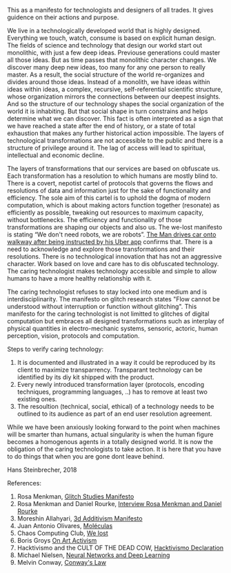 This as a manifesto for technologists and designers of all trades. It gives guidence on their actions and purpose.

We live in a technologically developed world that is highly designed. Everything we touch, watch, consume is based on explicit human design. The fields of science and technology that design our workd start out monolithic, with just a few deep ideas. Previouse generations could master all those ideas. But as time passes that monolithic character changes. We discover many deep new ideas, too many for any one person to really master. As a result, the social structure of the world re-organizes and divides around those ideas. Instead of a monolith, we have ideas within ideas within ideas, a complex, recursive, self-referential scientific structure, whose organization mirrors the connections between our deepest insights. And so the structure of our technology shapes the social organization of the world it is inhabiting. But that social shape in turn constrains and helps determine what we can discover. This fact is often interpreted as a sign that we have reached a state after the end of history, or a state of total exhaustion that makes any further historical action impossible. The layers of technological transformations are not accessible to the public and there is a structure of privilege around it. The lag of access will lead to spiritual, intellectual and economic decline.

The layers of transformations that our services are based on obfuscate us. Each transformation has a resolution to which humans are mostly blind to. There is a covert, nepotist cartel of protocols that governs the flows and resolutions of data and information just for the sake of functionality and efficiency. The sole aim of this cartel is to uphold the dogma of modern computation, which is about making actors function together (resonate) as efficiently as possible, tweaking out resources to maximum capacity, without bottlenecks. The efficiency and functionality of those transformations are shaping our objects and also us. The we-lost manifesto is stating “We don't need robots, we are robots”. [The Man drives car onto walkway after being instructed by his Uber app](https://twitter.com/i/moments/978449344587235328) confirms that. There is a need to acknowledge and explore those transformations and their resolutions. There is no technological innovation that has not an aggressive character. Work based on love and care has to dis obfuscated technology. The caring technologist makes technology accessible and simple to allow humans to have a more healthy relationship with it.

The caring technologist refuses to stay locked into one medium and is interdisciplinarity. The manifesto on glitch research states "Flow cannot be understood without interruption or function without glitching". This manifesto for the caring technologist is not limitted to glitches of digital computation but embraces all designed transformations such as interplay of physical quantities in electro-mechanic systems, sensoric, actoric, human perception, vision, protocols and computation.

Steps to verify caring technology:
1) It is documented and illustrated in a way it could be reproduced by its client to maximize transparrency. Transparant technology can be identified by its diy kit shipped with the product. 
2) Every newly introduced transformation layer (protocols, encoding techniques, programming languages, ..) has to remove at least two existing ones.
3) The resoultion (technical, social, ethical) of a technology needs to be outlined to its audience as part of an end user resolution agreement.

While we have been anxiously looking forward to the point when machines will be smarter than humans, actual singularity is when the human figure becomes a homogenous agents in a totally designed world. It is now the obligation of the caring technologists to take action. It is here that you have to do things that when you are gone dont leave behind.

Hans Steinbrecher, 2018


References:
1) Rosa Menkman, [Glitch Studies Manifesto](https://github.com/greyscalepress/manifestos/blob/master/content/manifestos/2009-glitch-studies.md) 
2) Rosa Menkman and Daniel Rourke, [Interview Rosa Menkman and Daniel Rourke](https://www.furtherfield.org/resolution-disputes-a-conversation-between-rosa-menkman-and-daniel-rourke) 
3) Moreshin Allahyari, [3d Additivism Manifesto](http://additivism.org/manifesto)
4) Juan Antonio Olivares, [Moléculas](https://vimeo.com/197990049)
5) Chaos Computing Club, [We lost](http://fffff.at/rip/) 
6) Boris Groys [On Art Activism](http://www.e-flux.com/journal/56/60343/on-art-activism/)
7) Hacktivismo and the CULT OF THE DEAD COW, [Hacktivismo Declaration](https://github.com/greyscalepress/manifestos/blob/master/content/manifestos/2001-07-hacktivismo-declaration.md) 
8) Michael Nielsen, [Neural Networks and Deep Learning](http://neuralnetworksanddeeplearning.com/)
9) Melvin Conway, [Conway's Law](https://en.wikipedia.org/wiki/Conway%27s_law) 
